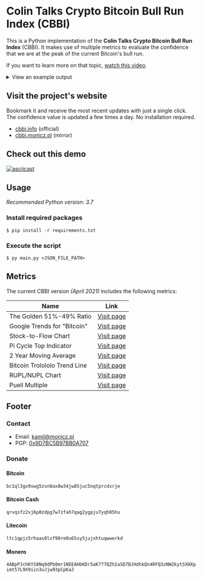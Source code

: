 # Colin Talks Crypto Bitcoin Bull Run Index (CBBI)

This is a Python implementation of the **Colin Talks Crypto Bitcoin Bull Run Index** (CBBI). It makes use of multiple metrics to evaluate the confidence that we are at the peak of the current Bitcoin's bull run.

If you want to learn more on that topic, [watch this video](https://www.youtube.com/watch?v=ZFQG59ZMSU0).

<details>
  <summary>View an example output</summary>

  ![preview image](https://github.com/Zaczero/CBBI/blob/main/resources/preview.png)
</details>

## Visit the project's website

Bookmark it and receive the most recent updates with just a single click. The confidence value is updated a few times a day. No installation required.

- [cbbi.info](https://cbbi.info/) (official)
- [cbbi.monicz.pl](https://cbbi.monicz.pl/) (mirror)

## Check out this demo

[![asciicast](https://asciinema.org/a/6oYLls2F1nCz6Sv6KyMKLL0n7.svg)](https://asciinema.org/a/6oYLls2F1nCz6Sv6KyMKLL0n7)

## Usage

*Recommended Python version: 3.7*

### Install required packages

`$ pip install -r requirements.txt`

### Execute the script

`$ py main.py <JSON_FILE_PATH>`

## Metrics

The current CBBI version *(April 2021)* includes the following metrics:

| Name | Link |
|---------------|------|
| The Golden 51%-49% Ratio | [Visit page](https://www.tradingview.com/chart/BTCUSD/QBeNL8jt-BITCOIN-The-Golden-51-49-Ratio-600-days-of-Bull-Market-left/) |
| Google Trends for "Bitcoin" | [Visit page](https://trends.google.com/trends/explore?date=today%205-y&q=bitcoin) |
| Stock-to-Flow Chart | [Visit page](https://digitalik.net/btc/) |
| Pi Cycle Top Indicator | [Visit page](https://www.lookintobitcoin.com/charts/pi-cycle-top-indicator/) |
| 2 Year Moving Average | [Visit page](https://www.lookintobitcoin.com/charts/bitcoin-investor-tool/) |
| Bitcoin Trolololo Trend Line | [Visit page](https://www.blockchaincenter.net/bitcoin-rainbow-chart/) |
| RUPL/NUPL Chart | [Visit page](https://www.lookintobitcoin.com/charts/relative-unrealized-profit--loss/) |
| Puell Multiple | [Visit page](https://www.lookintobitcoin.com/charts/puell-multiple/) |

## Footer

### Contact

- Email: [kamil@monicz.pl](mailto:kamil@monicz.pl)
- PGP: [0x9D7BC5B97BB0A707](https://gist.github.com/Zaczero/158da01bfd5b6d236f2b8ceb62dd9698)

### Donate

#### Bitcoin

`bc1ql3gx9swg5zsn8ax8w34jw85juc5nqtprcdxrje`

#### Bitcoin Cash

`qrvqsfz2vj6p0zdpg7w7zfah7qag2ygpju7yqh05hu`

#### Litecoin

`ltc1qpjz5rhaas0lxf90re0u65sy5jujxhtuqwwerkd`

#### Monero

`4ABpPJchKYS8Nq9dPb8mr1NEEAHbKDr5aK777QZh2aSD7BJHdhkQn4RFQ3zNW2kytSXHXpimt57L9X9iin3uJjw93pCpKaJ`
